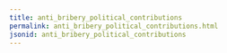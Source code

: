 ```yaml
---
title: anti_bribery_political_contributions
permalink: anti_bribery_political_contributions.html
jsonid: anti_bribery_political_contributions
---
```

